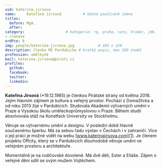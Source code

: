 ```yaml
---
uid: katerina.jirsova
name:     Kateřina Jirsová   		# běžně používáné jméno
titles:
  before: MgA.
  after:
category:             		# kategorie: rp, praha, vary, hradec, jmk, senat
- clenove
ordPce: 6
img: people/katerina-jirsova.jpg           # 165 x 220
description: členka MS Pardubicko # kratký popis, max 160 znaků
profession: umělkyně
mail: katerina.jirsova@pirati.cz
profiles:
  github:
  facebook:
  twitter:
  linkedin:
---
```


**Kateřina Jirsová** (*19.12.1985) je členkou Pirátské strany od května 2018. Jejím hlavním zájmem je kultura a veřejný prostor. Pochází z Domažlicka a od roku 2013 žije v Pardubicích. Studovala Akademii výtvarných umění v Praze a Vysokou školu uměleckoprůmyslovou v Praze. Během studií absolvovala stáž na Konstfack University ve Stockholmu.

Věnuje se výtvarnému umění a designu. V poslední době hlavně současnému šperku. Má za sebou řadu výstav v Čechách i v zahraničí. Více o její práci je možné vidět na webu [www.katerinajirsova.com][1]. Je členem projektu Offcity, který se v Pardubicích dlouhodobě věnuje umění ve veřejném prostoru a architektuře.

Momentálně je na rodičovské dovolené. Má dvě děti, Ester a Eliáše. Zájem o veřejné dění sdílí se svým mužem Vojtěchem.

[1]: http://www.katerinajirsova.com/
